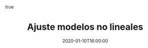 ---
title: 'Ajuste modelos no lineales'
#event: Infomath - Seminar on computer tools for mathematician
#event_url: 'https://infomath.gitlab.io'

#location: 'Laboratoire Jacques-Louis Lions, Sorbonne Université, Paris, France'

#abstract: ''
#summary: Small introduction to git where I try to convince you that you should use it.

# Talk start and end times.
#   End time can optionally be hidden by prefixing the line with `#`.
date: "2020-01-10T16:00:00"
date_end: ""
all_day: true

# Schedule page publish date (NOT talk date).
publishDate: "2019-01-10T16:00:00"

#authors: []
#tags:
#  - git

#categories: 
#  - other


featured: true
#projects:
#  - computer tools

url_pdf: ''
#url_slides: 'https://pierremarchand20.github.io/slides/2019_01_10_infomath_git'
url_video: ''
url_code: ''
math: true
image:
  caption: ''
  focal_point: Smart

---